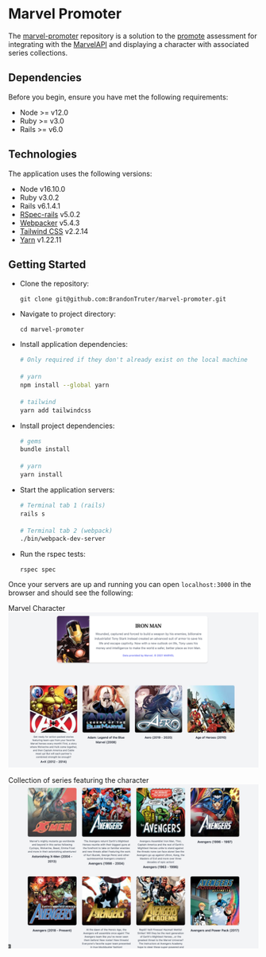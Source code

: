 # Marvel Promoter

The [marvel-promoter](https://github.com/BrandonTruter/marvel-promoter) repository is a solution to the [promote](https://promoteint.com) assessment for integrating with the [MarvelAPI](http://developer.marvel.com/docs) and displaying a character with associated series collections.

## Dependencies

Before you begin, ensure you have met the following requirements:  

  - Node >= v12.0
  - Ruby >= v3.0
  - Rails >= v6.0


## Technologies

The application uses the following versions:

  - Node v16.10.0  
  - Ruby v3.0.2  
  - Rails v6.1.4.1  
  - [RSpec-rails](https://github.com/rspec/rspec-rails) v5.0.2
  - [Webpacker](https://github.com/rails/webpacker) v5.4.3
  - [Tailwind CSS](https://tailwindcss.com) v2.2.14
  - [Yarn](https://classic.yarnpkg.com/en/) v1.22.11


## Getting Started

- Clone the repository:

      git clone git@github.com:BrandonTruter/marvel-promoter.git

- Navigate to project directory:

      cd marvel-promoter

- Install application dependencies:

  ```sh
  # Only required if they don't already exist on the local machine

  # yarn
  npm install --global yarn

  # tailwind
  yarn add tailwindcss
  ```

- Install project dependencies:

  ```sh
  # gems
  bundle install

  # yarn
  yarn install
  ```

- Start the application servers:

  ```sh
  # Terminal tab 1 (rails)
  rails s

  # Terminal tab 2 (webpack)
  ./bin/webpack-dev-server
  ```

- Run the rspec tests:

      rspec spec



Once your servers are up and running you can open `localhost:3000` in the browser and should see the following:

Marvel Character
![landing_page](readme_images/marvel_character.png)

Collection of series featuring the character
![landing_page](readme_images/series_collections.png)
